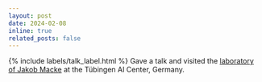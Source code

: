 ```yaml
---
layout: post
date: 2024-02-08 
inline: true
related_posts: false
---
```


{% include labels/talk_label.html %}
Gave a talk and visited the [laboratory of Jakob Macke](https://www.mackelab.org) at the Tübingen AI Center, Germany.